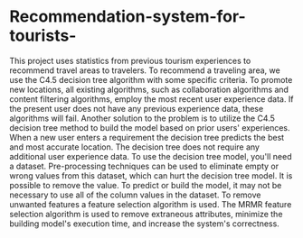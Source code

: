 # Recommendation-system-for-tourists-
This project uses statistics from previous tourism experiences to recommend travel areas to travelers. To recommend a
traveling area, we use the C4.5 decision tree algorithm with some specific criteria. To promote new locations, all existing
algorithms, such as collaboration algorithms and content filtering algorithms, employ the most recent user experience
data. If the present user does not have any previous experience data, these algorithms will fail. Another solution to the
problem is to utilize the C4.5 decision tree method to build the model based on prior users' experiences. When a new
user enters a requirement the decision tree predicts the best and most accurate location. The decision tree does not
require any additional user experience data. To use the decision tree model, you'll need a dataset. Pre-processing
techniques can be used to eliminate empty or wrong values from this dataset, which can hurt the decision tree model. It
is possible to remove the value. To predict or build the model, it may not be necessary to use all of the column values in
the dataset. To remove unwanted features a feature selection algorithm is used. The MRMR feature selection algorithm
is used to remove extraneous attributes, minimize the building model's execution time, and increase the system's
correctness.
